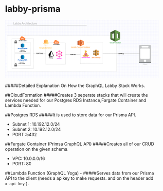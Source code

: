 # labby-prisma

![](./assets/stack.png)

#####Detailed Explanation On How the GraphQL Labby Stack Works.

##CloudFormation
#####Creates 3 seperate stacks that will create the services needed for our Postgres RDS Instance,Fargate Container and Lambda Function.

##Postgres RDS
#####It is used to store data for our Prisma API.

- Subnet 1: 10.192.12.0/24
- Subnet 2: 10.192.12.0/24
- PORT :5432

##Fargate Container (Primsa GraphQL API)
#####Creates all of our CRUD operation on the given schema.

- VPC: 10.0.0.0/16
- PORT: 80

##Lambda Function (GraphQL Yoga) -
#####Serves data from our Prisma API to the client (needs a apikey to make requests. and on the header add `x-api-key` ).
